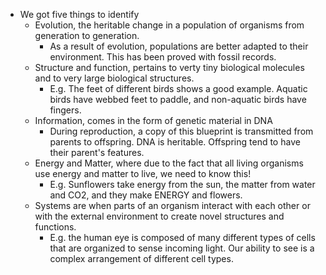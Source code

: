 - We got five things to identify
	- Evolution, the heritable change in a population of organisms from generation to generation.
		- As a result of evolution, populations are better adapted to their environment. This has been proved with fossil records.
	- Structure and function, pertains to verty tiny biological molecules and to very large biological structures.
		- E.g. The feet of different birds shows a good example. Aquatic birds have webbed feet to paddle, and non-aquatic birds have fingers.
	- Information, comes in the form of genetic material in DNA
		- During reproduction, a copy of this blueprint is transmitted from parents to offspring. DNA is heritable. Offspring tend to have their parent's features.
	- Energy and Matter, where due to the fact that all living organisms use energy and matter to live, we need to know this!
		- E.g. Sunflowers take energy from the sun, the matter from water and CO2, and they make ENERGY and flowers.
	- Systems are when parts of an organism interact with each other or with the external environment to create novel structures and functions.
		- E.g. the human eye is composed of many different types of cells that are organized to sense incoming light. Our ability to see is a complex arrangement of different cell types.